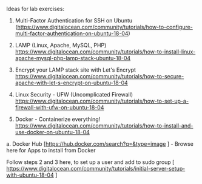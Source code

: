 Ideas for lab exercises:

1. Multi-Factor Authentication for SSH on Ubuntu 
(https://www.digitalocean.com/community/tutorials/how-to-configure-multi-factor-authentication-on-ubuntu-18-04)

2. LAMP (Linux, Apache, MySQL, PHP) 
https://www.digitalocean.com/community/tutorials/how-to-install-linux-apache-mysql-php-lamp-stack-ubuntu-18-04

3. Encrypt your LAMP stack site with Let's Encrypt
https://www.digitalocean.com/community/tutorials/how-to-secure-apache-with-let-s-encrypt-on-ubuntu-18-04

4. Linux Security - UFW (Uncomplicated Firewall) 
https://www.digitalocean.com/community/tutorials/how-to-set-up-a-firewall-with-ufw-on-ubuntu-18-04

5. Docker - Containerize everything!
https://www.digitalocean.com/community/tutorials/how-to-install-and-use-docker-on-ubuntu-18-04

 a. Docker Hub [https://hub.docker.com/search?q=&type=image ] - Browse here for Apps to install from Docker
 
Follow steps 2 and 3 here, to set up a user and add to sudo group
[ https://www.digitalocean.com/community/tutorials/initial-server-setup-with-ubuntu-18-04 ] 
